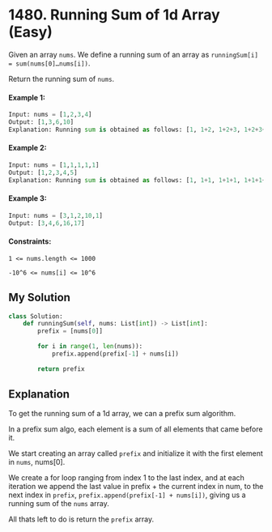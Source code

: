 # 1480. Running Sum of 1d Array (Easy)

Given an array `nums`. We define a running sum of an array as `runningSum[i] = sum(nums[0]…nums[i])`.

Return the running sum of `nums`.

#### Example 1:

```Python
Input: nums = [1,2,3,4]
Output: [1,3,6,10]
Explanation: Running sum is obtained as follows: [1, 1+2, 1+2+3, 1+2+3+4].
```

#### Example 2:

```Python
Input: nums = [1,1,1,1,1]
Output: [1,2,3,4,5]
Explanation: Running sum is obtained as follows: [1, 1+1, 1+1+1, 1+1+1+1, 1+1+1+1+1].
```

#### Example 3:

```Python
Input: nums = [3,1,2,10,1]
Output: [3,4,6,16,17]
```

#### Constraints:

`1 <= nums.length <= 1000`

`-10^6 <= nums[i] <= 10^6`

## My Solution

```Python
class Solution:
    def runningSum(self, nums: List[int]) -> List[int]:
        prefix = [nums[0]]
        
        for i in range(1, len(nums)):
            prefix.append(prefix[-1] + nums[i])
        
        return prefix
```

## Explanation

To get the running sum of a 1d array, we can a prefix sum algorithm.

In a prefix sum algo, each element is a sum of all elements that came before it.

We start creating an array called `prefix` and initialize it with the first element in `nums`, nums[0].

We create a for loop ranging from index 1 to the last index, and at each iteration we append the last value in prefix + the current index in num, to the next index in `prefix`, `prefix.append(prefix[-1] + nums[i])`, giving us a running sum of the `nums` array.

All thats left to do is return the `prefix` array.